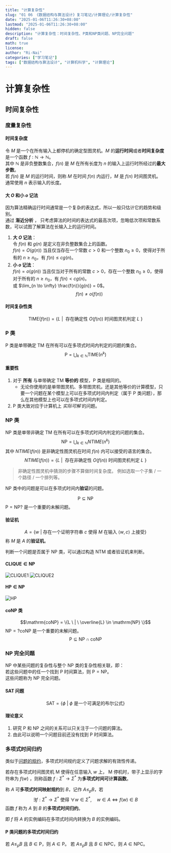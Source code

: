 ```yaml
---
title: "计算复杂性"
slug: "01 06 《数据结构与算法设计》复习笔记/计算理论/计算复杂性"
date: "2025-01-06T11:26:30+08:00"
lastmod: "2025-01-06T11:26:30+08:00"
hidden: false
description: "计算复杂性：时间复杂性、P类和NP类问题、NP完全问题"
draft: false
math: true
license:
author: "Ri-Nai"
categories: ["学习笔记"]
tags: ["数据结构与算法设计", "计算机科学", "计算理论"]
---
```


# 计算复杂性
## 时间复杂性
### 度量复杂性
#### 时间复杂度
令 $M$ 是一个在所有输入上都停机的确定型图灵机。$M$ 的**运行时间**或者**时间复杂度**是一个函数 $f: \mathbb{N} \to \mathbb{N}$。  
其中 $\mathbb{N}$ 是非负整数集合，$f(n)$ 是 $M$ 在所有长度为 $n$ 的输入上运行时所经过的**最大步数**。  
若 $f(n)$ 是 $M$ 的运行时间，则称 $M$ 在时间 $f(n)$ 内运行，$M$ 是 $f(n)$ 时间图灵机。
通常使用 $n$ 表示输入的长度。
#### 大 $O$ 和小 $o$ 记法
因为算法精确运行时间通常是一个复杂的表达式，所以一般只估计它的趋势和级别。  
通过 **渐近分析** ， 只考虑算法的时间的表达式的最高次项，忽略低次项和常数系数，可以试图了解算法在长输入上的运行时间。

1. **大 $O$ 记法**：  
   令 $f(n)$ 和 $g(n)$ 是定义在非负整数集合上的函数。  
   $f(n)=O(g(n))$ 当且仅当存在一个常数 $c>0$ 和一个整数 $n_0 \ge 0$，使得对于所有的 $n \ge n_0$，有 $f(n) \le cg(n)$。
2. **小 $o$ 记法**：  
   $f(n)=o(g(n))$ 当且仅当对于所有的常数 $c>0$，存在一个整数 $n_0 \ge 0$，使得对于所有的 $n \ge n_0$，有 $f(n) < cg(n)$。  
   或 $\lim_{n \to \infty} \frac{f(n)}{g(n)} = 0$。
   $$f(n) \neq o(f(n))$$

#### 时间复杂性类
$$\mathrm{TIME}(f(n)) = \{L \  | \  \text{ 存在确定性 } O(f(n)) \text{ 时间图灵机判定 } L \ \}$$

### P 类
$\mathrm{P}$ 类是单带确定 $\mathrm{TM}$ 在所有可以在多项式时间内判定的问题的集合。
$$\mathrm{P} = \bigcup_{k \in \mathbb{N}} \mathrm{TIME}(n^k)$$

#### 重要性
1. 对于 **所有** 与单带确定 $\mathrm{TM}$ **等价的** 模型，$\mathrm{P}$ 类是相同的。
   - 无论你使用的是单带图灵机、多带图灵机，还是其他等价的计算模型，只要一个问题在某个模型上可以在多项式时间内判定（属于 P 类问题），那么在其他模型上也可以在多项式时间内判定。
2. $\mathrm{P}$ 类大致对应于计算机上 $实际可解$ 的问题。

### NP 类
$\mathrm{NP}$ 类是单带非确定 $\mathrm{TM}$ 在所有可以在多项式时间内判定的问题的集合。
$$\mathrm{NP} = \bigcup_{k \in \mathbb{N}} NTIME(n^k)$$
其中 $NTIME(f(n))$ 是非确定性图灵机在时间 $f(n)$ 内可以接受的语言的集合。
$$NTIME(f(n)) = \{L \  | \  \text{ 存在非确定性 } O(f(n)) \text{ 时间图灵机判定 } L \ \}$$
> 非确定性图灵机中猜测的步骤不算做时间复杂度。
> 例如选取一个子集 / 一个路径 / 一个排列等。

$\mathrm{NP}$ 类中的问题是可以在多项式时间内**验证**的问题。

$$\mathrm{P} \subseteq \mathrm{NP}$$
$\mathrm{P} = \mathrm{NP} ?$ 是一个重要的未解问题。


#### 验证机
$$A = \{ w \ | \ \text{存在一个证明字符串 } c \text{ 使得 } M \text{ 在输入 } \langle w, c \rangle \text{ 上接受} \}$$
称 $M$ 是 $A$ 的**验证机**。

判断一个问题是否属于 $\mathrm{NP}$ 类，可以通过构造 $\mathrm{NTM}$ 或者验证机来判断。

#### $\mathrm{CLIQUE} \in \mathrm{NP}$

![CLIQUE1](/imgs/CLIQUE1.png)
![CLIQUE2](/imgs/CLIQUE2.png)

#### $\mathrm{HP} \in \mathrm{NP}$
![HP](/imgs/HP.png)

#### 

#### coNP 类
$$\mathrm{coNP} = \{L \ | \ \overline{L} \in \mathrm{NP} \}$$
$\mathrm{NP} =? \mathrm{coNP}$ 是一个重要的未解问题。
$$\mathrm{P} \subseteq \mathrm{NP} \cap \mathrm{coNP}$$

### NP 完全问题
$\mathrm{NP}$ 中某些问题的复杂性与整个 $\mathrm{NP}$ 类的复杂性相关联，即：  
若这些问题中的任一个找到 $\mathrm{P}$ 时间算法，则 $\mathrm{P} = \mathrm{NP}$。  
这些问题称为 $\mathrm{NP}$ 完全问题。

#### $\mathrm{SAT}$ 问题
$$\mathrm{SAT} = \{ \phi \ | \ \phi \text{ 是一个可满足的布尔公式} \}$$

#### 理论意义
1. 研究 $\mathrm{P}$ 和 $\mathrm{NP}$ 之间的关系可以只关注于一个问题的算法。
2. 由此可以说明一个问题目前还没有找到 $\mathrm{P}$ 时间算法。


### 多项式时间归约
类似于[问题的规约](../可计算性/#规约)，多项式时间规约定义了问题求解的有效性传递。

若存在多项式时间图灵机 $\mathrm{M}$ 使得在任意输入 $w$ 上， $\mathrm{M}$ 停机时，带子上显示的字符串为 $f(w)$ ，则称函数 $f: \Sigma^* \to \Sigma^*$ 为**多项式时间可计算函数**。

称 $A$ 可**多项式时间映射规约**到 $B$，记作 $A \le_p B$，若
$$\exists f:\Sigma^* \to \Sigma^*  \text{ 使得 } \forall w \in \Sigma^*, \quad w \in A \Leftrightarrow f(w) \in B$$
函数 $f$ 称为 $A$ 到 $B$ 的**多项式时间归约**。

即 $f$ 将 $A$ 的实例编码在多项式时间内转换为 $B$ 的实例编码。

#### P 类问题的多项式时间归约
若 $A \le_p B$ 且 $B \in \mathrm{P}$，则 $A \in \mathrm{P}$。
若 $A \le_p B$ 且 $B \in \mathrm{NPC}$，则 $A \in \mathrm{NPC}$。
